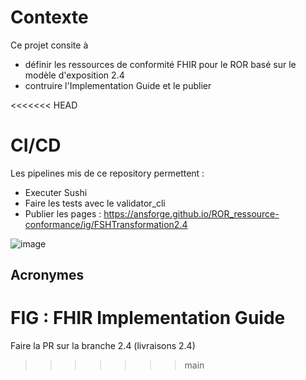 # Contexte
Ce projet consite à 
* définir les ressources de conformité FHIR pour le ROR basé sur le modèle d'exposition 2.4
* contruire l'Implementation Guide et le publier 

<<<<<<< HEAD
# CI/CD
Les pipelines mis de ce repository permettent : 
* Executer  Sushi
* Faire les tests avec le validator_cli
* Publier les pages :  https://ansforge.github.io/ROR_ressource-conformance/ig/FSHTransformation2.4

![image](https://user-images.githubusercontent.com/101335975/215342980-61686171-e3f8-40c5-865c-efdfc3dd52b4.png)



## Acronymes
FIG : FHIR Implementation Guide
=======

Faire la PR sur la branche 2.4 (livraisons 2.4)
>>>>>>> main
